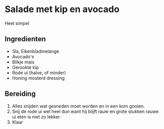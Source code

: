 # Salade met kip en avocado

Heel simpel

## Ingredienten

- Sla, Eikenbladmelange
- Avocado's
- Blikje mais
- Gerookte kip
- Rode ui (halve, of minder)
- Honing mosterd dressing

## Bereiding

1. Alles snijden wat gesneden moet worden en in een kom gooien.
2. Snij de rode ui wel heel dun want hij blijft rauw en grote stukken rauwe ui eten is niet zo lekker.
3. Klaar
